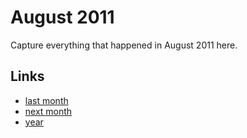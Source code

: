 # August 2011

Capture everything that happened in August 2011 here.

## Links
- [last month](calendar/months/2011-07.md)
- [next month](calendar/months/2011-09.md)
- [year](calendar/years/2011.md)